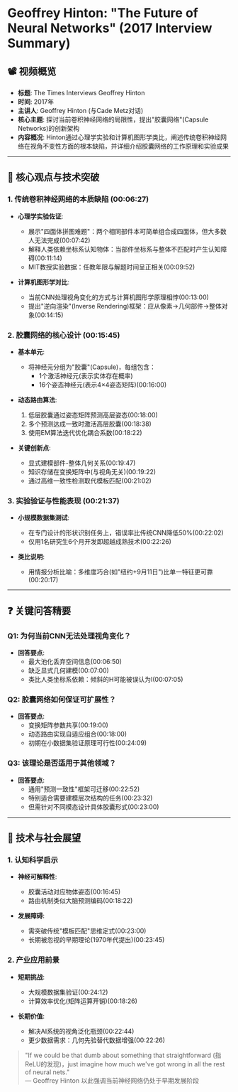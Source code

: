 # Geoffrey Hinton: "The Future of Neural Networks" (2017 Interview Summary)

## 📽️ 视频概览
- **标题**: The Times Interviews Geoffrey Hinton
- **时间**: 2017年
- **主讲人**: Geoffrey Hinton (与Cade Metz对话)
- **核心主题**: 探讨当前卷积神经网络的局限性，提出"胶囊网络"(Capsule Networks)的创新架构
- **内容概况**: Hinton通过心理学实验和计算机图形学类比，阐述传统卷积神经网络在视角不变性方面的根本缺陷，并详细介绍胶囊网络的工作原理和实验成果

---

## 🎯 核心观点与技术突破

### 1. **传统卷积神经网络的本质缺陷** (00:06:27)
- **心理学实验佐证**:
  - 展示"四面体拼图难题"：两个相同部件本可简单组合成四面体，但大多数人无法完成(00:07:42)
  - 解释人类依赖坐标系认知物体：当部件坐标系与整体不匹配时产生认知障碍(00:11:14)
  - MIT教授实验数据：任教年限与解题时间呈正相关(00:09:52)

- **计算机图形学对比**:
  - 当前CNN处理视角变化的方式与计算机图形学原理相悖(00:13:00)
  - 提出"逆向渲染"(Inverse Rendering)框架：应从像素→几何部件→整体对象(00:14:15)

### 2. **胶囊网络的核心设计** (00:15:45)
- **基本单元**:
  - 将神经元分组为"胶囊"(Capsule)，每组包含：
    - 1个激活神经元(表示实体存在概率)
    - 16个姿态神经元(表示4×4姿态矩阵)(00:16:00)

- **动态路由算法**:
  1. 低层胶囊通过姿态矩阵预测高层姿态(00:18:00)
  2. 多个预测达成一致时激活高层胶囊(00:18:38)
  3. 使用EM算法迭代优化耦合系数(00:18:22)

- **关键创新点**:
  - 显式建模部件-整体几何关系(00:19:47)
  - 知识存储在变换矩阵中(与视角无关)(00:19:22)
  - 通过高维一致性检测取代模板匹配(00:21:02)

### 3. **实验验证与性能表现** (00:21:37)
- **小规模数据集测试**:
  - 在专门设计的形状识别任务上，错误率比传统CNN降低50%(00:22:02)
  - 仅用1名研究生6个月开发即超越成熟技术(00:22:26)

- **类比说明**:
  - 用情报分析比喻：多维度巧合(如"纽约+9月11日")比单一特征更可靠(00:20:17)

---

## ❓ 关键问答精要

### Q1: 为何当前CNN无法处理视角变化？
- **回答要点**:
  - 最大池化丢弃空间信息(00:06:50)
  - 缺乏显式几何建模(00:07:00)
  - 类比人类坐标系依赖：倾斜的H可能被误认为I(00:07:05)

### Q2: 胶囊网络如何保证可扩展性？
- **回答要点**:
  - 变换矩阵参数共享(00:19:00)
  - 动态路由实现自适应组合(00:18:00)
  - 初期在小数据集验证原理可行性(00:24:09)

### Q3: 该理论是否适用于其他领域？
- **回答要点**:
  - 通用"预测一致性"框架可迁移(00:22:52)
  - 特别适合需要建模层次结构的任务(00:23:32)
  - 但需针对不同模态设计具体胶囊形式(00:23:00)

---

## 🔮 技术与社会展望

### 1. **认知科学启示**
- **神经可解释性**:
  - 胶囊活动对应物体姿态(00:16:45)
  - 路由机制类似大脑预测编码(00:18:22)

- **发展障碍**:
  - 需突破传统"模板匹配"思维定式(00:23:00)
  - 长期被忽视的早期理论(1970年代提出)(00:23:45)

### 2. **产业应用前景**
- **短期挑战**:
  - 大规模数据集验证(00:24:12)
  - 计算效率优化(矩阵运算开销)(00:18:26)

- **长期价值**:
  - 解决AI系统的视角泛化瓶颈(00:22:44)
  - 更少数据需求：几何先验替代数据增强(00:22:26)

> "If we could be that dumb about something that straightforward (指ReLU的发现)，just imagine how much we've got wrong in all the rest of neural nets."  
> — Geoffrey Hinton 以此强调当前神经网络仍处于早期发展阶段
